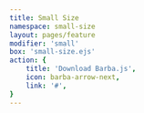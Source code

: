```yaml
---
title: Small Size
namespace: small-size
layout: pages/feature
modifier: 'small'
box: 'small-size.ejs'
action: {
    title: 'Download Barba.js',
    icon: barba-arrow-next,
    link: '#',
}
---
```

